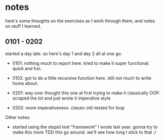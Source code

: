 # notes

here's some thoughts on the exercises as I work through them, and notes on stuff I learned.

## 0101 - 0202

started a day late. so here's day 1 and day 2 all at one go.

- 0101: nothing much to report here. tried to make it super functional. quick and fun.

- 0102: got to do a little recursive function here. still not much to write home about.

- 0201: way over thought this one at first trying to make it classically OOP.
  scraped the lot and just wrote it imperative style

- 0202: more imperativeness. classic old nested for loop

Other notes:

- started using the stupid test "framework" I wrote last year. gonna try to
  make this more TDD this go around. we'll see how long I stick to that :/
